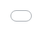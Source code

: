 ```yaml
---
layout: post
date:   2025-03-25
image: "/conflict_urbanism_sp2025/images/Baker_Lin_Lopez/lopez_Post_Cover_Image_nuclear.png"
title:  "Nuclear Ecology: Data Voids of Turkey Point Nuclear Generating Station"
author: "Holly Baker, Minhan Lin, Trella Isabel Lopez"
---
```


The project explores the impact of Turkey Point Nuclear Generating Station on ecosystems – both natural and political – in Southern Florida. Tracing how nuclear infrastructure creates an artificial landscape, our project reveals a key tension: while Turkey Point’s cooling canals have been long under scrutiny by environmental groups due to their proven leaking of salt water into local aquifers, this warm brackish water has surprisingly created an ideal habitat for American crocodiles. Set against a backdrop of concerns for the risk associated with nuclear generation, our research aims to bring to light the various data voids – or missing information – connected to Turkey Point. Amidst a contentious political landscape with scandals connected to Florida Power & Light, the owner of the plant, the project focuses on mapping available information and the array of actors, from Senators to crocodiles, to point to gaps in Turkey Point’s narrative. The research aims to expose a series of complex relationships between ecology and political motivations and, ultimately, contribute a nuanced perspective to discourse on impact of nuclear infrastructure. 


<div style="display: flex; gap: 20px; flex-wrap: wrap;">

  <div style="flex: 1; min-width: 500px;">
   <img src="/conflict_urbanism_sp2025/images/Baker_Lin_Lopez/nbc_alfonso-duran_TP.png" alt="Turkey Point" style="width:100%">
  </div>

  <div style="flex: 1; min-width: 100px;">
    <img src="/conflict_urbanism_sp2025/images/Baker_Lin_Lopez/Zoom TP.gif" alt="Google Earth TP" style="width:100%;">
  </div>

</div>


#### Context  

Turkey Point Nuclear Generating Station was completed in 1972 to meet the energy demands of South Florida’s booming population, under the administration of Lyndon B. Johnson. Located twenty five miles south of Miami, the plant sits in a sensitive ecosystem between the Everglades National Park and Biscayne Bay. It sits directly on top of the Biscayne Aquifer, the primary public water supply for Miami-Dade and Florida Keys. The plant is owned by Florida Power & Light Co (FPL), and comprises seven units: units 1, 2 and 5 are oil/gas, whilst units 3 and 4 are nuclear generating. With units 6 and 7 in construction, our investigation focuses specifically on units 3 and 4. The Turkey Point cooling canals span 168 linear miles, an area so large that it can be seen from space or zoom level 1, and stands as the only plant in the US that uses earthen cooling canals in its operations. After a contentious exchange involving multiple lawsuits between FPL and environmental groups, the Nuclear Regulatory Commission approved and reinstates Turkey Point’s license extensions in March 2024, allowing Units 3 and 4 to operate until 2052 and 2053 respectively. 


![American Crocodiles at Turkey Point](/conflict_urbanism_sp2025/images/Baker_Lin_Lopez/american crocodiles at turkey point nuclear power plant.jpg) 
*Figure 1: American Crocodiles at Turkey Point (?). Image courtesy --- .* 


#### American Crocodiles at Turkey Point 


Turkey Point has since become a thriving sanctuary for American crocodiles, a species once on the brink of extinction. South Florida’s crocodile population was estimated to have numbered over 3000 in the early 1960s, but their population had dwindled to just 150-300 by the mid-1970s and were classified as an endangered species. Reasons for the historical decline of its population in North America include habitat loss, road kills, hunting for the hide industry, pet trade, and wildlife exhibitions. The construction of Turkey Point’s cooling canals had inadvertently created a near-perfect habitat for these crocodiles. These canals serve an essential engineering purpose: as water cycles through the nuclear plant, it removes excess heat before cooling down in the canals and re-entering the system. The canals have provided abundant prey and elevated berms for nesting – but, most crucially, the absence of human interference. By 2007, the American Crocodile Distinct Population Segment in Florida was reclassified from Endangered to Threatened. 


<div style="display: flex; gap: 20px; flex-wrap: wrap;">

  <div style="flex: 1; min-width: 300px;">
   <img src="/conflict_urbanism_sp2025/images/Baker_Lin_Lopez/American crocodile capture locations at Turkey Point Power Plant from the 2012 January, April and November capture events.png" alt="Turkey Point" style="width:100%">
  </div>

  <div style="flex: 1; min-width: 300px;">
    <img src="/conflict_urbanism_sp2025/images/Baker_Lin_Lopez/Kernel Density Map of crocodile locations at Turkey Point Power Plant during August 2012 spotlight survey..png" alt="Google Earth TP" style="width:100%;">
  </div>

</div>


![Pollution in Biscane Bay](/images/Baker_Lin_Lopez/American%20crocodile%20crowd%20source%20data.png)

#### Water Quality Testing


The canals have long been suspected to have had serious problems, and in recent years, it has been confirmed that they are leaking salt water and contaminating the Biscayne Aquifer. 2012 marked a significant turning point: the very same year FPL stopped publishing crocodile monitoring data, they responded to pressure from environmental groups and addressed saltwater intrusion. In conducting an internal investigation, FPL published a plan to add water from the Floridan Aquifer to freshen the canals and dilute their saline content. The public acknowledgement of a longstanding issue prompted further investigation from both environmental groups and county legislators. One such example was a study published in the Miami Herald conducted by Miami-Dade County which reported tritium levels in Biscayne Bay up to 215 times higher than normal ocean water. Tritium is a radioactive isotope that is used for water tracingand, although these levels are still far below what the Clean Water Act accepts in drinking water, the presence of tritium led scientists to believe that water was leaking, and travelling with ammonia and phosphorus, into the bay. 


![Pollution in Biscane Bay](/conflict_urbanism_sp2025/images/Baker_Lin_Lopez/Lopez_Water_Pollution.png)


![Southern Miami-Dade County Water System](/conflict_urbanism_sp2025/images/Baker_Lin_Lopez/Water Systems.png) 
*Figure 1: Water systems in Southern Miami-Dade County including canals, streams, and lakes.*

![Southern Miami-Dade County Ground Water Monitoring Wells](/conflict_urbanism_sp2025/images/Baker_Lin_Lopez/GW Well.png) 
*Figure 1: Active Ground Water Monitoring Wells near Turkey Point, highlighting FPL owned wells.*




![Miami-Dade County Census Tracts](/conflict_urbanism_sp2025/images/Baker_Lin_Lopez/Lopez_Census_Date.gif)
*Figure 1: This is the caption for the image.*

#### Licensing & Census Tract Changes

In 2018, FLP became the first nuclear operator to seek to extend its operating license to a total of 80 years, which was met with backlash from environmental activists. In 2019, the NRC granted license extensions without a comprehensive environmental impact assessment, leading to a lawsuit enacted by Miami Waterkeeper, Friends of the Earth, Natural Resources Defense Council (NRDC). In 2022, the NRC reversed its prior decision and mandated a full environmental review, and by 2024 – after publishing the “Supplemental Environmental Impact Statement” – the NRC reinstated the license extensions, allowing Units 3 and 4 to operate until 2052 and 2053. 

An analysis of Florida's census tract changes from 1960 to 2020 revealed an intriguing insight: while most tracts subdivided and increased as a clear result of urban development around Miami, Turkey Point was uniquely assigned its own census tract in 2020. The map shows that the line was deliberately drawn to enclose the facility. Notably, this tract is clearly not connected to any urban development, which raises questions about the reasoning behind the decision and its implications. 




<div class="iframe-column"><iframe src="/conflict_urbanism_sp2025/images/Baker_Lin_Lopez/lopez_timeline_2.html" style="position:absolute;top:0;left:0;width:100%;height:100%;" frameborder="0"></iframe></div>



#### Political Funding

The CEO of FPL Eric Silagy was implicated in an election manipulation scheme against Democratic Senator Jose Javier Rodriguez in 2020. Silagy was proven to have contributed “dark money” as a bride towards a ghost-candidate with the same last name as Rodriguez to create confusion and split the vote. The strategy proved effective as the Republican senator Ileana Garcia narrowly defeated Senator Rodriguez in District 37. Frank Artiles, a disgraced previous Senator and avid supporter of Turkey Point, was arrested for facilitating election manipulation and orchestrating the scheme itself.  

Following the 2020 census, increased population figures contributed to the redrawing of district lines in Southern Florida ahead of the 2022 elections. These new boundaries fragmented the voting power of residents near Turkey Point – two-thirds of whom are Hispanic living in Miami-Dade county – diminishing the influence of Democratic leaning voters who support pro-regulation and pro-solar initiatives, spearheaded by Senator Rodriguez, which would break apart FPL’s energy monopoly of the area. Rodriguez again narrowly lost in a newly drawn District 37 to their Republican counterpart. A year later, Governor Ron DeSantis accused of racialized gerrymandering in congressional redistricting splitting up Hispanic communities, where the newly drawn 28th congressional district in which Turkey Point lies was cited as a critical example.






